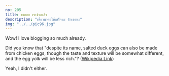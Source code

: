 ```yaml
---
no: 205
title: เธอออ เราง่วงแล้ว
description: "เดี๋ยวมาต่อให้เสร็จนะ รักเธอนะ"
img: "../../pic96.jpg"
---
```


Wow! I love blogging so much already.

Did you know that "despite its name, salted duck eggs can also be made from
chicken eggs, though the taste and texture will be somewhat different, and the
egg yolk will be less rich."?
([Wikipedia Link](https://en.wikipedia.org/wiki/Salted_duck_egg))

Yeah, I didn't either.
